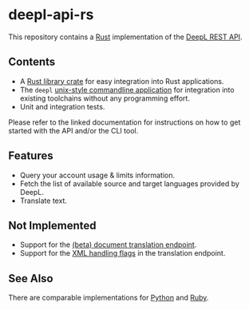 # deepl-api-rs

This repository contains a [Rust](https://www.rust-lang.org/) implementation of the [DeepL REST API](https://www.deepl.com/docs-api/).

## Contents

- A [Rust library crate](https://mgruner.github.io/deepl-api-rs-docs/deepl_api/index.html) for easy integration into Rust applications.
- The `deepl` [unix-style commandline application](https://mgruner.github.io/deepl-api-rs-docs/deepl/index.html) for integration into existing toolchains without any programming effort.
- Unit and integration tests.

Please refer to the linked documentation for instructions on how to get started with the API and/or the CLI tool.

## Features

- Query your account usage & limits information.
- Fetch the list of available source and target languages provided by DeepL.
- Translate text.

## Not Implemented

- Support for the [(beta) document translation endpoint](https://www.deepl.com/docs-api/translating-documents/).
- Support for the [XML handling flags](https://www.deepl.com/docs-api/translating-text/) in the translation endpoint.

## See Also

There are comparable implementations for [Python](https://github.com/mgruner/deepl-api-py) and [Ruby](https://github.com/mgruner/deepl-api-rb).
